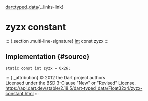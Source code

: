 [dart:typed\_data](../../dart-typed_data/dart-typed_data-library){._links-link}

zyzx constant
=============

::: {.section .multi-line-signature}
[int](../../dart-core/int-class) const zyzx
:::

Implementation {#source}
--------------

``` {.language-dart data-language="dart"}
static const int zyzx = 0x26;
```

::: {._attribution}
© 2012 the Dart project authors\
Licensed under the BSD 3-Clause \"New\" or \"Revised\" License.\
<https://api.dart.dev/stable/2.18.5/dart-typed_data/Float32x4/zyzx-constant.html>
:::

